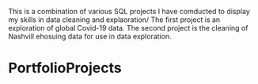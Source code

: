 This is a combination of various SQL projects I have comducted to display my skills in data cleaning and explaoration/
The first project is an exploration of global Covid-19 data.
The second project is the cleaning of Nashvill ehosuing data  for use in data exploration.
# PortfolioProjects
